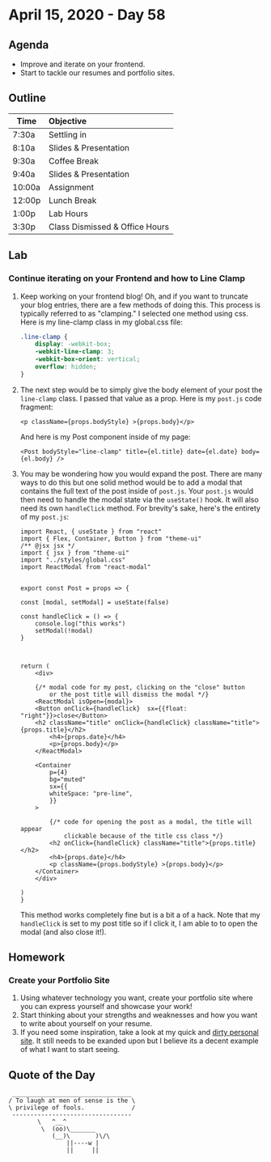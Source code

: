 # April 15, 2020 - Day 58

## Agenda

- Improve and iterate on your frontend. 
- Start to tackle our resumes and portfolio sites. 

## Outline

| Time   | Objective                        |
| -------|:---------------------------------|
| 7:30a  | Settling in                      |
| 8:10a  | Slides & Presentation            |
| 9:30a  | Coffee Break                     |
| 9:40a  | Slides & Presentation            |
| 10:00a | Assignment                       |
| 12:00p | Lunch Break                      |
| 1:00p  | Lab Hours                        |
| 3:30p  | Class Dismissed & Office Hours   |

## Lab

### Continue iterating on your Frontend and how to Line Clamp

1. Keep working on your frontend blog! Oh, and if you want to truncate your blog entries, there are a few methods of doing this. This process is typically referred to as "clamping." I selected one method using css. Here is my line-clamp class in my global.css file:

    ```CSS
    .line-clamp {
        display: -webkit-box;
        -webkit-line-clamp: 3;
        -webkit-box-orient: vertical;  
        overflow: hidden;
    }
    ```

2. The next step would be to simply give the body element of your post the `line-clamp` class. I passed that value as a prop. Here is my `post.js` code fragment:

    ```JSX
    <p className={props.bodyStyle} >{props.body}</p>
    ```

    And here is my Post component inside of my page:

    ```JSX
    <Post bodyStyle="line-clamp" title={el.title} date={el.date} body={el.body} />
    ```

3. You may be wondering how you would expand the post. There are many ways to do this but one solid method would be to add a modal that contains the full text of the post inside of `post.js`. Your `post.js` would then need to handle the modal state via the `useState()` hook. It will also need its own `handleClick` method. For brevity's sake, here's the entirety of my `post.js`:

    ```JSX
    import React, { useState } from "react"
    import { Flex, Container, Button } from "theme-ui"
    /** @jsx jsx */
    import { jsx } from "theme-ui"
    import "../styles/global.css"
    import ReactModal from "react-modal"


    export const Post = props => {

    const [modal, setModal] = useState(false)

    const handleClick = () => {
        console.log("this works")
        setModal(!modal)
    }



    return (
        <div>

        {/* modal code for my post, clicking on the "close" button
            or the post title will dismiss the modal */}
        <ReactModal isOpen={modal}>
        <Button onClick={handleClick}  sx={{float: "right"}}>close</Button>
        <h2 className="title" onClick={handleClick} className="title">{props.title}</h2>
            <h4>{props.date}</h4>
            <p>{props.body}</p>
        </ReactModal>

        <Container
            p={4}
            bg="muted"
            sx={{
            whiteSpace: "pre-line",
            }}
        >

            {/* code for opening the post as a modal, the title will appear
                clickable because of the title css class */}
            <h2 onClick={handleClick} className="title">{props.title}</h2>
            <h4>{props.date}</h4>
            <p className={props.bodyStyle} >{props.body}</p>
        </Container>
        </div>

    )
    }

    ```

    This method works completely fine but is a bit a of a hack. Note that my `handleClick` is set to my post title so if I click it, I am able to to open the modal (and also close it!). 

## Homework

### Create your Portfolio Site 


1. Using whatever technology you want, create your portfolio site where you can express yourself and showcase your work! 
2. Start thinking about your strengths and weaknesses and how you want to write about yourself on your resume.  
3. If you need some inspiration, take a look at my quick and [dirty personal site](https://fds3sd.web.app/). It still needs to be exanded upon but I believe its a decent example of what I want to start seeing.

## Quote of the Day 
```
 _________________________________
/ To laugh at men of sense is the \
\ privilege of fools.             /
 ---------------------------------
        \   ^__^
         \  (oo)\_______
            (__)\       )\/\
                ||----w |
                ||     ||

```